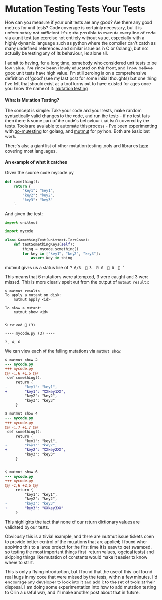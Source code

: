 Mutation Testing Tests Your Tests
=================================

How can you measure if your unit tests are any good? Are there any good metrics for unit tests? Code coverage is certainly necessary, but it is unfortunately not sufficient. It's quite possible to execute every line of code via a unit test (an exercise not entirely without value, especially with a highly dynamic language such as python where the compiler can't catch as many undefined references and similar issue as in C or Golang), but not actually be testing any of its behaviour, let alone all.

I admit to having, for a long time, somebody who considered unit tests to be low value. I've since been slowly educated on this front, and I now believe good unit tests have high value. I'm still zeroing in on a comprehensive definition of 'good' (see my last post for some initial thoughts) but one thing I've felt that should exist as a tool turns out to have existed for ages once you know the name of it: [mutation testing](https://en.wikipedia.org/wiki/Mutation_testing).

#### What is Mutation Testing?

The concept is simple: Take your code and your tests, make random syntactically valid changes to the code, and run the tests - if no test fails then there is some part of the code's behaviour that isn't covered by the tests. Tools are available to automate this process - I've been experimenting with [go-mutesting](https://github.com/zimmski/go-mutesting) for golang, and [mutmut](https://github.com/boxed/mutmut) for python. Both are basic but work.

There's also a giant list of other mutation testing tools and libraries [here](https://github.com/theofidry/awesome-mutation-testing) covering most languages.

#### An example of what it catches

Given the source code mycode.py:

```python
def something():
    return {
        "key1": "key1",
        "key2": "key2",
        "key3": "key3"
    }
```

And given the test:

``` python
import unittest

import mycode

class SomethingTest(unittest.TestCase):
    def testSomethingKeys(self):
        thing = mycode.something()
        for key in ["key1", "key2", "key3"]:
            assert key in thing
```

mutmut gives us a status line of `⠙ 6/6  🎉 3  ⏰ 0  🤔 0  🙁 `"

This means that 6 mutations were attempted, 3 were caught and 3 were missed.  This is more clearly spelt out from the output of `mutmut results`:

```
$ mutmut results
To apply a mutant on disk:
    mutmut apply <id>

To show a mutant:
    mutmut show <id>


Survived 🙁 (3)

---- mycode.py (3) ----

2, 4, 6
```

We can view each of the failing mutations via `mutmut show`:


```diff
$ mutmut show 2
--- mycode.py
+++ mycode.py
@@ -1,6 +1,6 @@
 def something():
     return {
-        "key1": "key1",
+        "key1": "XXkey1XX",
         "key2": "key2",
         "key3": "key3"
     }

$ mutmut show 4
--- mycode.py
+++ mycode.py
@@ -1,7 +1,7 @@
 def something():
     return {
         "key1": "key1",
-        "key2": "key2",
+        "key2": "XXkey2XX",
         "key3": "key3"
     }


$ mutmut show 6
--- mycode.py
+++ mycode.py
@@ -2,6 +2,6 @@
     return {
         "key1": "key1",
         "key2": "key2",
-        "key3": "key3"
+        "key3": "XXkey3XX"
     }
```

This highlights the fact that none of our return dictionary values are validated by our tests.

Obviously this is a trivial example, and there are mutmut issue tickets open to provide better control of the mutations that are applied; I found when applying this to a large project for the first time it is easy to get swamped, so testing the most important things first (return values, logcical tests) and skipping things like mutation of constants would make it easier to know where to start.

This is only a flying introduction, but I found that the use of this tool found real bugs in my code that were missed by the tests, within a few minutes. I'd encourage any developer to look into it and add it to the set of tools at their disposal. I am doing some experimentation into how to add mutation testing to CI in a useful way, and I'll make another post about that in future.
